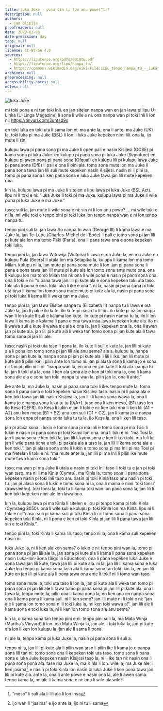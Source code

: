 ```yaml
---
title: luka Juke - pona sin li lon anu powe[^1]?
description: null
authors:
  - jan Olipija
proofreaders: null
date: 2023-02-06
date-precision: day
tags: null
original: null
license: CC-BY-SA 4.0
sources:
  - https://liputenpo.org/pdfs/0018tu.pdf
  - https://liputenpo.org/lipu/nanpa-tu/
  - https://commons.wikimedia.org/wiki/File:Lipu_tenpo_nanpa_tu_-_luka_Juke.png
archives: null
preprocessing: null
accessibility-notes: null
notes: null
---
```


![luka Juke](https://upload.wikimedia.org/wikipedia/commons/6/66/Lipu_tenpo_nanpa_tu_-_luka_Juke.png)

mi toki pona e ni tan toki Inli. en jan sitelen nanpa wan en jan lawa pi lipu U-Linka (U-Linga Magazine) li sona li wile e ni. ona nanpa wan pi toki Inli li lon ni: https://tinyurl.com/3uhtsd9x

[^1]: ijo “powe” li lon lukin li lon ala

en toki luka en toki uta li sama lon ni; ma ante la, ona li ante. ma Juke (UK) la, toki luka pi ma Juke (BSL) li lon li luka Juke kepeken nimi lili. ona la, ijo mute li sin.

kulupu lawa pi pana sona pi ma Juke li open pali e nasin Kisijesi (GCSE) pi kama sona pi luka Juke. en kulupu pi pana sona pi luka Juke (Signature) en kulupu pi awen pona pi pana sona (Ofqual) en kulupu lili pi kulupu lawa Juke pi pana sona (DfE) li pali e ona li pini ala. tomo sona mute lon ma Juke li pana sona tawa jan lili suli mute kepeken nasin Kisijesi. nasin ni li pini la, tomo pi pana sona li ken pana sona e luka Juke tawa jan lili mute kepeken ona.

kin la, kulupu lawa pi ma Juke li sitelen e lipu lawa pi luka Juke (BSL Act). lipu ni li toki e ni: “luka Juke li toki pi ma Juke. kulupu lawa pi ma Juke li wile pona pi luka Juke e ma Juke.”

taso; suli la, jan mute li wile sona e ni: sin ni li lon anu powe? … mi wile toki e ni la, mi wile toki e tenpo pini pi toki luka lon tenpo nanpa wan e ni lon tenpo nanpa tu.

tenpo pini suli la, jan lawa So nanpa tu wan (George III) li kama lawa e ma Juke la, jan Te-Lepe (Charles-Michel de l'Épée) li pali e tomo sona pi jan lili pi kute ala lon ma tomo Paki (Paris). ona li pana tawa ona e sona kepeken toki luka.

tenpo pini la, jan lawa Witowija (Victoria) li lawa e ma Juke la, en ma Juke en kulupu Pula (Boers) li utala lon ma Setapika la, kulupu li kama lon ma tomo Milan. kulupu ni la, jan mute pi pana sona mute li lon. jan pi pana sona li pana e sona tawa jan lili mute pi kute ala lon tomo sona ante mute ona. ona li kulupu lon ma tomo Milan tan ni: ona li wile pona e nasin pi pana sona ona. ona li toki e ni: “o pana tawa jan lili pi kute ala e sona kepeken toki uta taso. toki uta li pona e ona. toki luka li ike e ona.”. ni la, nasin pi pana sona pi toki uta taso li kama lon tomo sona mute mute pi kute ala la, nasin pi pana sona pi toki luka li kama lili li weka tan ma Juke.

tenpo pini la, jan lawa Elisipe nanpa tu (Elizabeth II) nanpa tu li lawa e ma Juke la, jan li pali e ilo kute. ilo kute pi nasin tu li lon. ilo kute pi nasin nanpa wan li lon kute li suli e kalama lon kute. ilo kute pi nasin nanpa tu la, ilo li lon lawa li kama jo e kalama li pana e ona tawa insa lawa kepeken kute ala. ilo ni li wawa suli e kute li wawa ale ala e ona la, jan li kepeken ona la, ona li awen jan pi kute ala. jan lili pi kute ala li weka tan tomo sona pi jan kute ala li tawa tomo sona pi jan lili ale.

taso; nasin pi toki uta taso li pona la, ilo kute li suli e kute la, jan lili pi kute ala li pona lon tomo sona pi jan lili ale anu seme? ala a. kulupu la, nanpa sona pi jan kute la, nanpa sona pi jan pi kute ala li lili li ike. jan lili mute pi kute ala li pilin ike li pilin ante lon tomo ni. jan pi alasa sona li kama jo e sona ni: tan pi pilin ni li ni: “nanpa wan la, en ona en jan kute li toki ala. nanpa tu la, jan li toki uta la, ona li ken ala sona ale e kon pi toki ona la, ona li kama sona ale ala e sona tan toki. nanpa tu wan la, pilin jan la, ona li ante.”

ike ante la, ma Juke la, nasin pi pana sona toki li ike. tenpo mute la, tomo sona li pana sona e toki kepeken nasin Kisijesi taso. nasin ni li pana ala e ken toki tawa jan lili. nasin Kisijesi la, jan lili li kama sona wawa la, ona li kama jo e nanpa sona luka tu tu (9/A*). taso ona li ken meso[^2] (B1) taso lon ilo Kesa (CEFR). ilo Kesa li lukin e jan li toki e ni: ken toki ona li ken lili (A1 + A2) anu ken meso (B1 + B2) anu ken suli (C1 + C2). jan li kama jo e nanpa sona lon anpa pi nanpa sona luka tu tu la, ilo Kesa la, ona li ken lili taso.

jan pi alasa sona li lukin e tomo sona pi ma Inli e tomo sona pi ma Tosi li lukin e nasin pi pana sona pi toki Kansi lon ona. ona li toki e ni: “ma Tosi la, jan li pana sona e ken toki la, jan lili li kama sona e ken li ken toki. ma Inli la, jan li wile pana sona e toki pi pakala ala a taso la, jan lili li kama sona ala e ken toki.”. jan pi alasa sona ante li lukin e tomo sona pi ma Inli pi ma Tosi pi ma Netelan li toki e ni: “ma mute ante la, jan lili pi ma Inli li pilin ike mute mute tawa kama sona toki.”

taso; ma wan pi ma Juke li utala e nasin pi toki Inli taso li toki tu e jan pi toki wan taso. ma ni li ma Kinla (Cymru). ma Kinla la, tomo sona li pana sona kepeken nasin pi toki Inli taso anu nasin pi toki Kinla taso anu nasin pi toki tu. jan pi alasa sona li lukin e tomo sona ni la, ona li mama e nimi ‘toki tonsi’ (trawsieithu). toki tonsi la, toki tu li kama toki wan lon pana sona la, jan lili li ken toki kepeken nimi ale lon lawa ona.

kin la, kulupu lawa pi ma Kinla li sitelen e lipu pi tenpo kama pi toki Kinla (Cymraeg 2050). ona li wile suli e kulupu pi toki Kinla lon ma Kinla. lipu ni li toki e ni: “nasin suli pi kama suli pi toki Kinla li ni: tomo sona li pana sona kepeken toki Kinla. ni li pona e ken pi toki Kinla pi jan lili li pana tawa jan lili sin e toki Kinla.”.

tenpo pini la, toki Kinla li kama lili. taso; tenpo ni la, ona li kama suli kepeken nasin ni.

[^2]: “meso” li suli ala li lili ala li lon insa

luka Juke la, ni li ken ala ken sama? o lukin e ni: tenpo pini wan la, tomo pi pana sona pi jan lili ale la, jan sona pi kute ala li kama li pana sona kepeken nasin Luka-lon-Sona (Sign in Education). ona li pana kepeken luka Juke e sona tawa jan lili kute, tawa jan lili pi kute ala. ni la, jan lili li kama sona e luka Juke lon tenpo pi kama sona taso ala li kama sona tan toki. kin la, en jan lili kute en jan lili pi kute ala li pona tawa ona ante li toki! ni li tomo wan taso.

tomo sona mute la, toki uta taso li lon la, jan pi kute ala li weka tan tomo pi pana sona pi jan lili ale li tawa tomo pi pana sona pi jan lili pi kute ala. ona li tawa la, tenpo mute la, pilin ona li kama pona la, en ken ona en nanpa sona ona li kama pona li kama suli. ni li tan seme? jan lili mute ni li toki e ni: “jan ale li sama lon tomo sona ni li toki luka la, mi ken toki wawa a!”. jan lili ale li kama sona e toki luka la, ni li ken lon tomo sona ale anu seme?

kin la, o kama sona tan tenpo pini e ni: tenpo pini suli la, ma Mata Winja (Martha’s Vinyard) li lon. ma Mata Winja la, jan ale li toki luka la, jan pi kute ala lon li ken lon kulupu la, jan ale li sama li pona.

ni ale la, tenpo kama pi luka Juke la, nasin pi pana sona li suli a.

tenpo ni la, jan lili pi kute ala li pilin wan taso li pilin ike li kama jo e nanpa sona lili tan ni: tomo sona ona li kepeken toki uta taso. tomo sona li pana sona e luka Juke kepeken nasin Kisijesi taso la, ni li ike tan ni: nasin ona li pana sona pona ala. taso ma Juke la, ma Kinla li lon. wile la, ma Juke ale li ken jasima[^3] e nasin pi toki Kinla lon nasin pi luka Juke li ken pona tawa jan lili pi kute ala. ante la, ona li ante powe e nasin ona la, ale li awen sama. tenpo kama la, mi ale li kama sona e ni: ona li wile ala wile?

[^3]: ijo wan li “jasima” e ijo ante la, ijo ni tu li sama